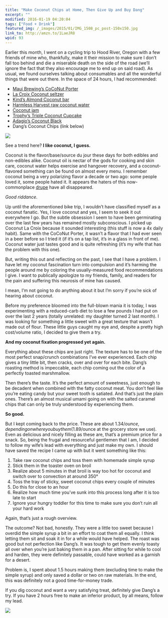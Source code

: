 ```yaml
---
title: "Make Coconut Chips at Home, Then Give Up and Buy Dang"
excerpt: ""
modified: 2016-01-19 04:20:04
tags: ["Food + Drink"]
featured_img: /_images/2015/01/IMG_1508_pc_post-150x150.jpg
link_to: http://amzn.to/1LaeJR8
wpid: 93
---
```



Earlier this month, I went on a cycling trip to Hood River, Oregon with a few friends of mine who, thankfully, make it their mission to make sure I don’t fall too behind and die a miserable death on the side of the road (we’ll ignore the fact that they also encourage me to end up on said road). As usual, we found ourselves talking about consumables and all the wonderful things that were out there. In the space of 24 hours, I had recommended:

- [Maui Brewing’s CoCoNut Porter](https://mauibrewingco.com/discover_beer/coconut-hiwa-porter/)
- [La Croix Coconut seltzer](http://amzn.to/1FttQ0T)
- [Kind’s Almond Coconut bar](http://amzn.to/1K30WuQ)
- [Harmless Harvest raw coconut water](http://amzn.to/1Ftu3RM)
- [Coconut jam](/coconut-jam-kopi-and-toast-singapore/)
- [Trophy’s Triple Coconut Cupcake](https://www.trophycupcakes.com/cupcake-flavors/triple-coconut)
- [Adagio’s Coconut Black](http://www.dpbolvw.net/click-3347836-10273722-1364330136000?url=http%3A%2F%2Fwww.adagio.com%2Fflavors%2Fcoconut.html&cjsku=20036)
- Dang’s Coconut Chips (link below)

![](/_images/2015/01/IMG_1508_pc_post.jpg)

See a trend here? **I like coconut, I guess.**

Coconut is the flavor/base/source du jour these days for both edibles and non-edibles alike. Coconut oil is nectar of the gods for cooking and skin care, coconut water helps exercise and hangover recovery, and a coconut-flavored something can be found on almost every menu. I remember coconut being a very polarizing flavor a decade or two ago: some people loved it, some people hated it. It appears the haters of this now-commonplace [drupe](https://en.wikipedia.org/?title=Coconut) have all disappeared.

*Good riddance.*

Up until the aforementioned bike trip, I wouldn’t have classified myself as a coconut fanatic. Yes, I love coconut and yes, I seem to seek it out everywhere I go. But the subtle obsession I seem to have been germinating over the last few years has remained mostly subconscious. I picked up Coconut La Croix because it sounded interesting (this stuff is now a 4x daily habit). Same with the CoCoNut Porter, it wasn’t a flavor that I had ever seen in a beer before so I tried it (if it’s on a tap list, it’s in a glass in front of me). Coconut water just tastes good and is quite refreshing (it’s my wife that has the problem with this one).

But, writing this out and reflecting on the past, I see that I have a problem. I have let my coconut fascination turn into compulsion and it’s harming the people around me by coloring the usually-measured food recommendations I give. I want to publically apologize to my friends, family, and readers for the pain and suffering this neurosis of mine has caused.

I mean, I’m not going to do anything about it but I’m sorry if you’re sick of hearing about coconut.

Before my preference bloomed into the full-blown mania it is today, I was experimenting with a reduced-carb diet to lose a few pounds I had put on over the last 2 years (totally unrelated: my daughter turned 2 last month). I was looking for something a little sweet with a great texture that wasn’t made out of flour. These little guys caught my eye and, despite a pretty high cost/volume ratio, I decided to give them a try.

**And my coconut fixation progressed yet again.**

Everything about these chips are just right. The texture has to be one of the most perfect snap/crunch combinations I’ve ever experienced. Each chip gives a tiny little bit, then cracks, over and over for each bite. Dang’s roasting method is impeccable, each chip coming out the color of a perfectly toasted marshmallow.

Then there’s the taste. It’s the perfect amount of sweetness, just enough to be decadent when combined with the fatty coconut meat. You don’t feel like you’re eating candy but your sweet tooth is satiated. And that’s just the plain ones. There’s an almost musical umami going on with the salted caramel chips that can only be truly understood by experiencing them.

**So good.**

But I kept coming back to the price. These are about $1.34/ounce, depending on where you buy them ($1.89/ounce at the grocery store we use). Even as delicious and nicely filling as these are, that’s a premium price for a snack. So, being the frugal and resourceful gentlemen that I am, I decided to follow my wife’s lead with everything and just make my own. I should have saved the recipe I came up with but it went something like this:

1. Take raw coconut chips and toss them with homemade simple syrup
2. Stick them in the toaster oven on broil
3. Realize about 5 minutes in that broil is way too hot for coconut and switch over to convection at around 350°
4. Toss the tray of sticky, sweet coconut chips every couple of minutes
5. Do this for close to an hour
6. Realize how much time you’ve sunk into this process long after it is too late to start
7. Ignore your hungry toddler for this time to make sure you don’t ruin all your hard work

Again, that’s just a rough overview.

The outcome? Not bad, honestly. They were a little too sweet because I overdid the simple syrup a bit in an effort to coat them all equally. I think letting them sit and soak it in for a while would have helped. The roast was good but not perfection like Dang’s. It was tough to get them evenly toasty all over when you’re just baking them in a pan. After sitting for while to cool and harden, they were definitely passable, could have worked as a garnish for a desert.

Problem is, I spent about 1.5 hours making them (excluding time to make the simple syrup) and only saved a dollar or two on raw materials. In the end, this was definitely not a good time-for-money trade.

If you dig coconut and want a very satisfying treat, definitely give Dang’s a try. If you have 2 hours free to make an inferior product, by all means, follow my lead.

![](/_images/2015/02/pc_logo_023.png)
